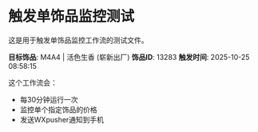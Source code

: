 # 触发单饰品监控测试

这是用于触发单饰品监控工作流的测试文件。

**目标饰品**: M4A4 | 活色生香 (崭新出厂)
**饰品ID**: 13283
**触发时间**: 2025-10-25 08:58:15

这个工作流会：
- 每30分钟运行一次
- 监控单个指定饰品的价格
- 发送WXpusher通知到手机